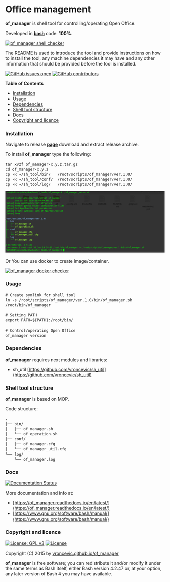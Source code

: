 # Office management

**of_manager** is shell tool for controlling/operating Open Office.

Developed in **[bash](https://en.wikipedia.org/wiki/Bash_(Unix_shell))** code: **100%**.

[![of_manager shell checker](https://github.com/vroncevic/of_manager/workflows/of_manager%20shell%20checker/badge.svg)](https://github.com/vroncevic/of_manager/actions?query=workflow%3A%22of_manager+shell+checker%22)

The README is used to introduce the tool and provide instructions on
how to install the tool, any machine dependencies it may have and any
other information that should be provided before the tool is installed.

[![GitHub issues open](https://img.shields.io/github/issues/vroncevic/of_manager.svg)](https://github.com/vroncevic/of_manager/issues) [![GitHub contributors](https://img.shields.io/github/contributors/vroncevic/of_manager.svg)](https://github.com/vroncevic/of_manager/graphs/contributors)

<!-- START doctoc generated TOC please keep comment here to allow auto update -->
<!-- DON'T EDIT THIS SECTION, INSTEAD RE-RUN doctoc TO UPDATE -->
**Table of Contents**

- [Installation](#installation)
- [Usage](#usage)
- [Dependencies](#dependencies)
- [Shell tool structure](#shell-tool-structure)
- [Docs](#docs)
- [Copyright and licence](#copyright-and-licence)

<!-- END doctoc generated TOC please keep comment here to allow auto update -->

### Installation

Navigate to release **[page](https://github.com/vroncevic/of_manager/releases)** download and extract release archive.

To install **of_manager** type the following:

```
tar xvzf of_manager-x.y.z.tar.gz
cd of_manager-x.y.z
cp -R ~/sh_tool/bin/   /root/scripts/of_manager/ver.1.0/
cp -R ~/sh_tool/conf/  /root/scripts/of_manager/ver.1.0/
cp -R ~/sh_tool/log/   /root/scripts/of_manager/ver.1.0/
```

![alt tag](https://raw.githubusercontent.com/vroncevic/of_manager/dev/docs/setup_tree.png)

Or You can use docker to create image/container.

[![of_manager docker checker](https://github.com/vroncevic/of_manager/workflows/of_manager%20docker%20checker/badge.svg)](https://github.com/vroncevic/of_manager/actions?query=workflow%3A%22of_manager+docker+checker%22)

### Usage

```
# Create symlink for shell tool
ln -s /root/scripts/of_manager/ver.1.0/bin/of_manager.sh /root/bin/of_manager

# Setting PATH
export PATH=${PATH}:/root/bin/

# Control/operating Open Office
of_manager version
```

### Dependencies

**of_manager** requires next modules and libraries:
* sh_util [https://github.com/vroncevic/sh_util](https://github.com/vroncevic/sh_util)

### Shell tool structure

**of_manager** is based on MOP.

Code structure:
```
.
├── bin/
│   ├── of_manager.sh
│   └── of_operation.sh
├── conf/
│   ├── of_manager.cfg
│   └── of_manager_util.cfg
└── log/
    └── of_manager.log
```

### Docs

[![Documentation Status](https://readthedocs.org/projects/of_manager/badge/?version=latest)](https://of_manager.readthedocs.io/projects/of_manager/en/latest/?badge=latest)

More documentation and info at:
* [https://of_manager.readthedocs.io/en/latest/](https://of_manager.readthedocs.io/en/latest/)
* [https://www.gnu.org/software/bash/manual/](https://www.gnu.org/software/bash/manual/)

### Copyright and licence

[![License: GPL v3](https://img.shields.io/badge/License-GPLv3-blue.svg)](https://www.gnu.org/licenses/gpl-3.0) [![License](https://img.shields.io/badge/License-Apache%202.0-blue.svg)](https://opensource.org/licenses/Apache-2.0)

Copyright (C) 2015 by [vroncevic.github.io/of_manager](https://vroncevic.github.io/of_manager)

**of_manager** is free software; you can redistribute it and/or modify
it under the same terms as Bash itself, either Bash version 4.2.47 or,
at your option, any later version of Bash 4 you may have available.

